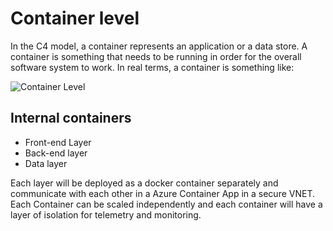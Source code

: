 # Container level

In the C4 model, a container represents an application or a data store. A container is something that needs to be running in order for the overall software system to work. In real terms, a container is something like:

![Container Level](/container.png)

## Internal containers

- Front-end Layer
- Back-end layer
- Data layer

Each layer will be deployed as a docker container separately and communicate with each other in a Azure Container App in a secure VNET. Each Container can be scaled independently and each container will have a layer of isolation for telemetry and monitoring.
